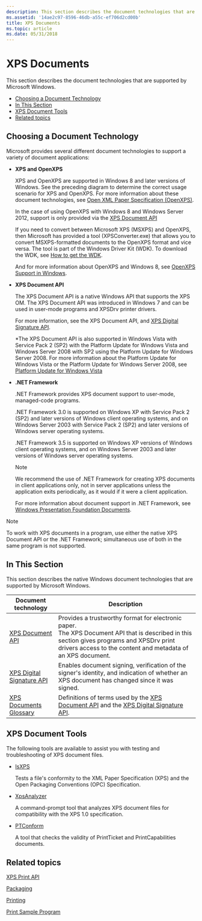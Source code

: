```yaml
---
description: This section describes the document technologies that are supported by Microsoft Windows.
ms.assetid: '14ae2c97-8596-46db-a55c-ef706d2cd00b'
title: XPS Documents
ms.topic: article
ms.date: 05/31/2018
---
```


# XPS Documents

This section describes the document technologies that are supported by Microsoft Windows.

-   [Choosing a Document Technology](#choosing-a-document-technology)
-   [In This Section](#in-this-section)
-   [XPS Document Tools](#xps-document-tools)
-   [Related topics](#related-topics)


## Choosing a Document Technology

Microsoft provides several different document technologies to support a variety of document applications:

-   **XPS and OpenXPS**

    XPS and OpenXPS are supported in Windows 8 and later versions of Windows. See the preceding diagram to determine the correct usage scenario for XPS and OpenXPS. For more information about these document technologies, see [Open XML Paper Specification (OpenXPS)](https://www.ecma-international.org/publications/standards/Ecma-388.htm).

    In the case of using OpenXPS with Windows 8 and Windows Server 2012, support is only provided via the [XPS Document API](documents-xps.md)

    If you need to convert between Microsoft XPS (MSXPS) and OpenXPS, then Microsoft has provided a tool (XPSConverter.exe) that allows you to convert MSXPS-formatted documents to the OpenXPS format and vice versa. The tool is part of the Windows Driver Kit (WDK). To download the WDK, see [How to get the WDK](/windows-hardware/drivers/download-the-wdk).

    And for more information about OpenXPS and Windows 8, see [OpenXPS Support in Windows](/windows-hardware/drivers/print/driver-support-for-openxps).

-   **XPS Document API**

    The XPS Document API is a native Windows API that supports the XPS OM. The XPS Document API was introduced in Windows 7 and can be used in user-mode programs and XPSDrv printer drivers.

    For more information, see the XPS Document API, and [XPS Digital Signature API](xps-digital-signatures.md).

    \*The XPS Document API is also supported in Windows Vista with Service Pack 2 (SP2) with the Platform Update for Windows Vista and Windows Server 2008 with SP2 using the Platform Update for Windows Server 2008. For more information about the Platform Update for Windows Vista or the Platform Update for Windows Server 2008, see [Platform Update for Windows Vista](/windows/desktop/win7ip/platform-update-for-windows-vista-portal)

-   **.NET Framework**

    .NET Framework provides XPS document support to user-mode, managed-code programs.

    .NET Framework 3.0 is supported on Windows XP with Service Pack 2 (SP2) and later versions of Windows client operating systems, and on Windows Server 2003 with Service Pack 2 (SP2) and later versions of Windows server operating systems.

    .NET Framework 3.5 is supported on Windows XP versions of Windows client operating systems, and on Windows Server 2003 and later versions of Windows server operating systems.

    > [!Note]  
    > We recommend the use of .NET Framework for creating XPS documents in client applications only, not in server applications unless the application exits periodically, as it would if it were a client application.

     

    For more information about document support in .NET Framework, see [Windows Presentation Foundation Documents](/previous-versions/dotnet/netframework-3.0/ms749165(v=vs.85)).

> [!Note]  
> To work with XPS documents in a program, use either the native XPS Document API or the .NET Framework; simultaneous use of both in the same program is not supported.

 

## In This Section

This section describes the native Windows document technologies that are supported by Microsoft Windows.



| Document technology                                                                   | Description                                                                                                                                                                                                                                |
|--------------------------------------------------------------------|---------------------------------------------------------------------------------------------------------------------------------------------------------------------------------------------------------------------------------|
| [XPS Document API](documents-xps.md)<br/>                   | Provides a trustworthy format for electronic paper.<br/> The XPS Document API that is described in this section gives programs and XPSDrv print drivers access to the content and metadata of an XPS document.<br/> |
| [XPS Digital Signature API](xps-digital-signatures.md)<br/> | Enables document signing, verification of the signer's identity, and indication of whether an XPS document has changed since it was signed.<br/>                                                                          |
| [XPS Documents Glossary](xpsapi-glossary.md)<br/>           | Definitions of terms used by the [XPS Document API](documents-xps.md) and the [XPS Digital Signature API](xps-digital-signatures.md).<br/>                                                                              |



 

## XPS Document Tools

The following tools are available to assist you with testing and troubleshooting of XPS document files.

-   [IsXPS](/previous-versions/aa348104(v=vs.110))

    Tests a file's conformity to the XML Paper Specification (XPS) and the Open Packaging Conventions (OPC) Specification.

-   [XpsAnalyzer](/windows-hardware/drivers/devtest/xpsanalyzer)

    A command-prompt tool that analyzes XPS document files for compatibility with the XPS 1.0 specification.

-   [PTConform](/previous-versions/dd327476(v=msdn.10))

    A tool that checks the validity of PrintTicket and PrintCapabilities documents.

## Related topics

<dl> <dt>

[XPS Print API](./printing-with-the-xpsprint-api.md)
</dt> <dt>

[Packaging](/previous-versions/windows/desktop/opc/packaging)
</dt> <dt>

[Printing](./printdocs-printing.md)
</dt> <dt>
  
[Print Sample Program](https://github.com/microsoftarchive/msdn-code-gallery-microsoft/tree/master/Official%20Windows%20Platform%20Sample/Windows%208%20app%20samples/%5BC%2B%2B%5D-Windows%208%20app%20samples/C%2B%2B/Windows%208%20app%20samples/Print%20sample%20(Windows%208))
</dt> </dl>

 

